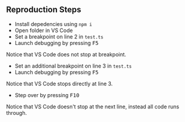 ## Reproduction Steps

- Install depedencies using `npm i`
- Open folder in VS Code
- Set a breakpoint on line 2 in `test.ts`
- Launch debugging by pressing <kbd>F5</kbd>

Notice that VS Code does not stop at breakpoint.

- Set an additional breakpoint on line 3 in `test.ts`
- Launch debugging by pressing <kbd>F5</kbd>

Notice that VS Code stops directly at line 3.

- Step over by pressing <kbd>F10</kbd>

Notice that VS Code doesn't stop at the next line, instead all code runs through.
